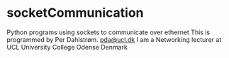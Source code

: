 # socketCommunication
Python programs using sockets to communicate over ethernet
This is programmed by Per Dahlstrøm. pda@ucl.dk
I am a Networking lecturer at
UCL University College Odense Denmark
